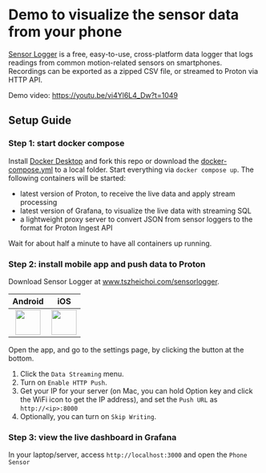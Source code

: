 # Demo to visualize the sensor data from your phone

[Sensor Logger](https://github.com/tszheichoi/awesome-sensor-logger) is a free, easy-to-use, cross-platform data logger that logs readings from common motion-related sensors on smartphones. Recordings can be exported as a zipped CSV file, or streamed to Proton via HTTP API.

Demo video: https://youtu.be/vi4Yl6L4_Dw?t=1049

## Setup Guide

### Step 1: start docker compose
Install [Docker Desktop](https://docs.docker.com/desktop/) and fork this repo or download the [docker-compose.yml](docker-compose.yml) to a local folder. Start everything via `docker compose up`. The following containers will be started:
* latest version of Proton, to receive the live data and apply stream processing
* latest version of Grafana, to visualize the live data with streaming SQL
* a lightweight proxy server to convert JSON from sensor loggers to the format for Proton Ingest API

Wait for about half a minute to have all containers up running.

### Step 2: install mobile app and push data to Proton
Download Sensor Logger at www.tszheichoi.com/sensorlogger. 

| Android | iOS |
|:-:|:-:|
| [<img src="https://play.google.com/intl/en_us/badges/static/images/badges/en_badge_web_generic.png" height="50">](https://play.google.com/store/apps/details?id=com.kelvin.sensorapp&pcampaignid=pcampaignidMKT-Other-global-all-co-prtnr-py-PartBadge-Mar2515-1) | [<img src="https://developer.apple.com/app-store/marketing/guidelines/images/badge-example-preferred_2x.png" height="50">](https://apps.apple.com/app/id1531582925) |

Open the app, and go to the settings page, by clicking the button at the bottom. 
1. Click the `Data Streaming` menu.
2. Turn on `Enable HTTP Push`.
3. Get your IP for your server (on Mac, you can hold Option key and click the WiFi icon to get the IP address), and set the `Push URL` as `http://<ip>:8000`
4. Optionally, you can turn on `Skip Writing`.

### Step 3: view the live dashboard in Grafana

In your laptop/server, access `http://localhost:3000` and open the `Phone Sensor`


